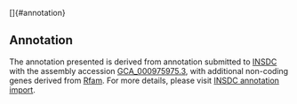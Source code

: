 []{#annotation}

Annotation
----------

The annotation presented is derived from annotation submitted to
[INSDC](http://www.insdc.org) with the assembly accession
[GCA\_000975975.3](http://www.ebi.ac.uk/ena/data/view/GCA_000975975.3),
with additional non-coding genes derived from
[Rfam](http://rfam.xfam.org/). For more details, please visit [INSDC
annotation
import](http://ensemblgenomes.org/info/data/insdc_annotation).
